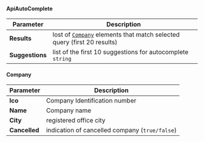 #### ApiAutoComplete
| Parameter | Description |
| ----------- | ----------- |
| **Results** | lost of [`Company`](#Company) elements that match selected query (first 20 results)|
| **Suggestions** | list of the first 10 suggestions for autocomplete `string` |

#### Company
| Parameter | Description |
| ----------- | ----------- |
| **Ico** | Company Identification number |
| **Name** | Company name |
| **City** | registered office city|
| **Cancelled** | indication of cancelled company (`true/false`)|